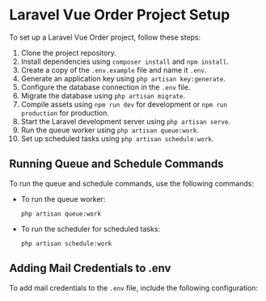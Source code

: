 # Laravel Vue Order Project Setup

To set up a Laravel Vue Order project, follow these steps:

1. Clone the project repository.
2. Install dependencies using `composer install` and `npm install`.
3. Create a copy of the `.env.example` file and name it `.env`.
4. Generate an application key using `php artisan key:generate`.
5. Configure the database connection in the `.env` file.
6. Migrate the database using `php artisan migrate`.
7. Compile assets using `npm run dev` for development or `npm run production` for production.
8. Start the Laravel development server using `php artisan serve`.
9. Run the queue worker using `php artisan queue:work`.
10. Set up scheduled tasks using `php artisan schedule:work`.

## Running Queue and Schedule Commands

To run the queue and schedule commands, use the following commands:

- To run the queue worker:
  ```
  php artisan queue:work
  ```

- To run the scheduler for scheduled tasks:
  ```
  php artisan schedule:work
  ```

## Adding Mail Credentials to .env

To add mail credentials to the `.env` file, include the following configuration:

